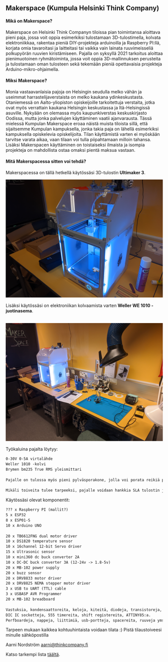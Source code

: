 ## Makerspace (Kumpula Helsinki Think Company)

#### Mikä on Makerspace?

Makerspace on Helsinki Think Companyn tiloissa pian toimintansa aloittava pieni paja, jossa voit oppia esimerkiksi tulostamaan 3D-tulostimella, kolvata elektroniikkaa, rakentaa pieniä DIY-projekteja arduinoilla ja Raspberry PI:llä, korjata omia tavaroitasi ja laitteitasi tai vaikka vain lainata ruuvimeisseliä polkupyörän ruuvien kiristämiseen. Pajalla on syksyllä 2021 tarkoitus aloittaa pienimuotoinen ryhmätoiminta, jossa voit oppia 3D-mallinnuksen perusteita ja tulostamaan oman tulosteen sekä tekemään pieniä opettavaisia projekteja Arduino-mikro-ohjaimella.

#### Miksi Makerspace?

Monia vastaavanlaisia pajoja on Helsingin seudulla melko vähän ja useimmat harrastelijaverstaista on melko kaukana ydinkeskustasta. Otaniemessä on Aalto-yliopiston opiskeijoille tarkoitettuja verstaita, jotka ovat myös verrattain kaukana Helsingin keskustassa ja Itä-Helsingissä asuville. Nykyään on olemassa myös kaupunkiverstas keskuskirjasto Oodissa, mutta jonka palvelujen käyttäminen vaatii ajanvarausta.
Tässä mielessä Kumpulan Makerspace eroaa näistä muista tiloista sillä, että sijaitsemme Kumpulan kampuksella, jonka takia paja on lähellä esimerkiksi kampuksella opiskelevia opiskelijoita. Tilan käyttämistä varten ei myöskään tarvitse varata aikaa, vaan tilaan voi tulla piipahtamaan milloin tahansa. Lisäksi Makerspacen käyttäminen on toistaiseksi ilmaista ja isompia projekteja on mahdollista ostaa omaksi pientä maksua vastaan.

#### Mitä Makerspacessa sitten voi tehdä?
Makerspacessa on tällä hetkellä käytössäsi 3D-tulostin **Ultimaker 3**.

<img src="img/tulostin.jpg" class="img-responsive" alt="">

Lisäksi käytössäsi on elektroniikan kolvaamista varten **Weller WE 1010 -juotinasema**.

<img src="img/kolviiii.jpg" class="img-responsive" alt="">

<img src="img/poyta.jpg" class="img-responsive" alt="">

Työkaluina pajalta löytyy:
```markdown
0-30V 0-5A virtalähde
Weller 1010 -kolvi
Brymen bm235 True RMS yleismittari

Pajalle on tulossa myös pieni pylväsporakone, jolla voi porata reikiä piirilevyihin ja koteloihin.

Mikäli toiveita tulee tarpeeksi, pajalle voidaan hankkia SLA tulostin ja/tai toinen FDM-tulostin sekä oskilloskooppi ja/tai signaaligeneraattori jos näille koetaan olevan tarvetta.
```
Käytössäsi olevat komponentit:
```markdown
??? x Raspberry PI (mallit?)
5 x ESP32
8 x ESP01-S
10 x Arduino UNO

20 x TB6612FNG dual motor driver
10 x DS1820 temperature sensor
10 x 16channel 12-bit Servo driver
15 x Ultrasonic sensor
10 x mini360 dc buck converter 2A
10 x DC-DC buck converter 3A (12-24v -> 1.8-5v)
20 x MB-102 power supply
20 x buzz sensor
20 x DRV8833 motor driver
20 x DRV8825 NEMA stepper motor driver
3 x USB to UART (TTL) cable
3 x USBASP AVR Programmer
20 x MB-102 breadboard

Vastuksia, kondensaattoreita, keloja, kiteitä, diodeja, transistoreja, ledejä, hyppylankoja
DIC IC socketteja, 555 timereita, shift registereita, ATTINY85:a.
Perfboardeja, nappeja, liittimiä, usb-portteja, spacereita, ruuveja yms.

```

Tarpeen mukaan kaikkea kohtuuhintaista voidaan tilata :)
Pistä tilaustoiveesi minulle sähköpostilla

Aarni Nordström
aarni@thinkcompany.fi

Katso tarkempi lista [täältä](# "täältä").
